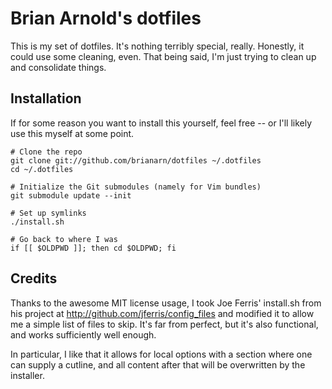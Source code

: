 # Brian Arnold's dotfiles

This is my set of dotfiles. It's nothing terribly special, really.
Honestly, it could use some cleaning, even. That being said, I'm just
trying to clean up and consolidate things.

## Installation

If for some reason you want to install this yourself, feel free --
or I'll likely use this myself at some point.

	# Clone the repo
	git clone git://github.com/brianarn/dotfiles ~/.dotfiles
	cd ~/.dotfiles

	# Initialize the Git submodules (namely for Vim bundles)
	git submodule update --init

	# Set up symlinks
	./install.sh

	# Go back to where I was
	if [[ $OLDPWD ]]; then cd $OLDPWD; fi

## Credits

Thanks to the awesome MIT license usage, I took Joe Ferris' install.sh
from his project at http://github.com/jferris/config_files and modified it
to allow me a simple list of files to skip. It's far from perfect, but
it's also functional, and works sufficiently well enough.

In particular, I like that it allows for local options with a section where
one can supply a cutline, and all content after that will be overwritten by
the installer.
